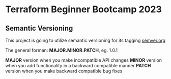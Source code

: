 # Terraform Beginner Bootcamp 2023

## Semantic Versioning 


This project is going to utilize semantic versioning for its tagging [semver.org](https://semver.org/)

The general forman:
 **MAJOR.MINOR.PATCH**, eg. 1.0.1

**MAJOR** version when you make incompatible API changes
**MINOR** version when you add functionality in a backward compatible manner
**PATCH** version when you make backward compatible bug fixes